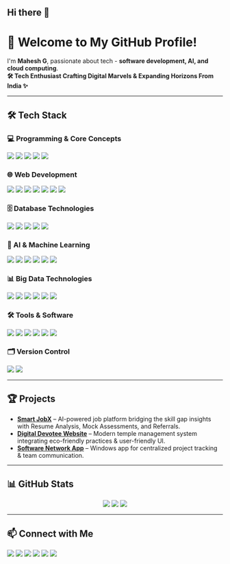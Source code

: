 ## Hi there 👋

# 🚀 Welcome to My GitHub Profile!

I'm **Mahesh G**, passionate about tech - **software development, AI, and cloud computing**.  
**🛠️ Tech Enthusiast Crafting Digital Marvels & Expanding Horizons From India ✨**

---

## 🛠️ Tech Stack

### 💻 Programming & Core Concepts
<p align="left">
  <img src="https://img.shields.io/badge/Java-007396?style=for-the-badge&logo=java&logoColor=white" />
  <img src="https://img.shields.io/badge/Python-3776AB?style=for-the-badge&logo=python&logoColor=white" />
  <img src="https://img.shields.io/badge/VB.NET-68217A?style=for-the-badge&logo=dotnet&logoColor=white" />
  <img src="https://img.shields.io/badge/Data%20Structures-008000?style=for-the-badge&logo=c&logoColor=white" />
  <img src="https://img.shields.io/badge/Algorithms-FF5733?style=for-the-badge" />
</p>

### 🌐 Web Development
<p align="left">
  <img src="https://img.shields.io/badge/HTML5-E34F26?style=for-the-badge&logo=html5&logoColor=white" />
  <img src="https://img.shields.io/badge/CSS3-1572B6?style=for-the-badge&logo=css3&logoColor=white" />
  <img src="https://img.shields.io/badge/JavaScript-F7DF1E?style=for-the-badge&logo=javascript&logoColor=black" />
  <img src="https://img.shields.io/badge/React.js-61DAFB?style=for-the-badge&logo=react&logoColor=black" />
  <img src="https://img.shields.io/badge/Bootstrap-7952B3?style=for-the-badge&logo=bootstrap&logoColor=white" />
  <img src="https://img.shields.io/badge/AngularJS-DD0031?style=for-the-badge&logo=angularjs&logoColor=white" />
  <img src="https://img.shields.io/badge/Express.js-000000?style=for-the-badge&logo=express&logoColor=white" />
</p>

### 🗄 Database Technologies
<p align="left">
  <img src="https://img.shields.io/badge/MySQL-4479A1?style=for-the-badge&logo=mysql&logoColor=white" />
  <img src="https://img.shields.io/badge/PL%2FSQL-FF9900?style=for-the-badge&logo=oracle&logoColor=white" />
  <img src="https://img.shields.io/badge/MongoDB-47A248?style=for-the-badge&logo=mongodb&logoColor=white" />
  <img src="https://img.shields.io/badge/SQL%20Server-CC2927?style=for-the-badge&logo=microsoftsqlserver&logoColor=white" />
  <img src="https://img.shields.io/badge/Cassandra-1287B1?style=for-the-badge&logo=apachecassandra&logoColor=white" />
</p>

### 🤖 AI & Machine Learning
<p align="left">
  <img src="https://img.shields.io/badge/Machine%20Learning-102230?style=for-the-badge&logo=scikit-learn&logoColor=white" />
  <img src="https://img.shields.io/badge/NLP-4B0082?style=for-the-badge&logo=python&logoColor=white" />
  <img src="https://img.shields.io/badge/Automation-FF8C00?style=for-the-badge&logo=robotframework&logoColor=white" />
  <img src="https://img.shields.io/badge/Model%20Building-8B0000?style=for-the-badge" />
  <img src="https://img.shields.io/badge/Data%20Preprocessing-4682B4?style=for-the-badge" />
  <img src="https://img.shields.io/badge/Computer%20Vision-6495ED?style=for-the-badge&logo=opencv&logoColor=white" />
</p>

### 📊 Big Data Technologies
<p align="left">
  <img src="https://img.shields.io/badge/Hadoop-66CCFF?style=for-the-badge&logo=apachehadoop&logoColor=black" />
  <img src="https://img.shields.io/badge/Apache%20Pig-FDEE21?style=for-the-badge&logo=apache&logoColor=black" />
  <img src="https://img.shields.io/badge/MapReduce-008000?style=for-the-badge" />
  <img src="https://img.shields.io/badge/Apache%20Spark-E25A1C?style=for-the-badge&logo=apachespark&logoColor=white" />
  <img src="https://img.shields.io/badge/Apache%20Flink-E6526F?style=for-the-badge&logo=apacheflink&logoColor=white" />
  <img src="https://img.shields.io/badge/Apache%20Kafka-231F20?style=for-the-badge&logo=apachekafka&logoColor=white" />
</p>

### 🛠 Tools & Software
<p align="left">
  <img src="https://img.shields.io/badge/Visual%20Studio-5C2D91?style=for-the-badge&logo=visualstudio&logoColor=white" />
  <img src="https://img.shields.io/badge/NetBeans-1B6AC6?style=for-the-badge&logo=apache&logoColor=white" />
  <img src="https://img.shields.io/badge/IntelliJ%20IDEA-000000?style=for-the-badge&logo=intellijidea&logoColor=white" />
  <img src="https://img.shields.io/badge/Anaconda-44A833?style=for-the-badge&logo=anaconda&logoColor=white" />
  <img src="https://img.shields.io/badge/Microsoft%20Office-D83B01?style=for-the-badge&logo=microsoftoffice&logoColor=white" />
  <img src="https://img.shields.io/badge/Linux-FCC624?style=for-the-badge&logo=linux&logoColor=black" />
</p>

### 🗂 Version Control
<p align="left">
  <img src="https://img.shields.io/badge/Git-F05032?style=for-the-badge&logo=git&logoColor=white" />
  <img src="https://img.shields.io/badge/GitHub-181717?style=for-the-badge&logo=github&logoColor=white" />
</p>

---

## 🏆 Projects
- **[Smart JobX](https://github.com/GMahesh007/Smart-JobX)** – AI-powered job platform bridging the skill gap insights with Resume Analysis, Mock Assessments, and Referrals.
- **[Digital Devotee Website](https://github.com/GMahesh007/Digital-Devotee)** – Modern temple management system integrating eco-friendly practices & user-friendly UI.
- **[Software Network App](https://github.com/GMahesh007/Software-Network)** – Windows app for centralized project tracking & team communication.

---

## 📊 GitHub Stats
<p align="center">
  <img src="https://github-readme-stats.vercel.app/api?username=GMahesh007&show_icons=true&theme=tokyonight" />
  <img src="https://github-readme-streak-stats.herokuapp.com/?user=GMahesh007&theme=tokyonight" />
  <img src="https://github-readme-stats.vercel.app/api/top-langs/?username=GMahesh007&layout=compact&theme=tokyonight" />
</p>

---

## 📫 Connect with Me
<p align="left">
  <a href="https://www.linkedin.com/in/gmaheshmahi007/"><img src="https://img.shields.io/badge/LinkedIn-0077B5?style=for-the-badge&logo=linkedin&logoColor=white"/></a>
  <a href="mailto:maheshshedolkar@gmail.com"><img src="https://img.shields.io/badge/Email-D14836?style=for-the-badge&logo=gmail&logoColor=white"/></a>
  <a href="https://gmahesh007.github.io/Personal_Portfolio07-/"><img src="https://img.shields.io/badge/Portfolio-FF5733?style=for-the-badge&logo=firefox&logoColor=white"/></a>
  <a href="https://www.geeksforgeeks.org/user/maheshg007/"><img src="https://img.shields.io/badge/GeeksforGeeks-0F9D58?style=for-the-badge&logo=geeksforgeeks&logoColor=white"/></a>
  <a href="https://leetcode.com/u/MaheshMayu07/"><img src="https://img.shields.io/badge/LeetCode-FFA116?style=for-the-badge&logo=leetcode&logoColor=white"/></a>
  <a href="https://x.com/Mahesh_Mahii_07"><img src="https://img.shields.io/badge/Twitter%20(X)-000000?style=for-the-badge&logo=x&logoColor=white"/></a>
</p>
